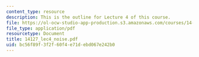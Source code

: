 ```yaml
---
content_type: resource
description: This is the outline for Lecture 4 of this course.
file: https://ol-ocw-studio-app-production.s3.amazonaws.com/courses/14-127-behavioral-economics-and-finance-spring-2004/bc56f89f3f2f60f4e71debd067e242b0_14127_lec4_noise.pdf
file_type: application/pdf
resourcetype: Document
title: 14127_lec4_noise.pdf
uid: bc56f89f-3f2f-60f4-e71d-ebd067e242b0
---
```

